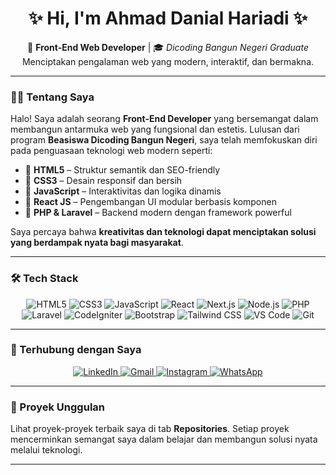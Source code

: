 <h1 align="center">✨ Hi, I'm Ahmad Danial Hariadi ✨</h1>
<p align="center">
  🚀 <strong>Front-End Web Developer</strong> | 🎓 <em>Dicoding Bangun Negeri Graduate</em><br>
  Menciptakan pengalaman web yang modern, interaktif, dan bermakna.
</p>

<hr>

### 🧑‍💻 Tentang Saya

Halo! Saya adalah seorang **Front-End Developer** yang bersemangat dalam membangun antarmuka web yang fungsional dan estetis. Lulusan dari program **Beasiswa Dicoding Bangun Negeri**, saya telah memfokuskan diri pada penguasaan teknologi web modern seperti:

- 🔹 **HTML5** – Struktur semantik dan SEO-friendly  
- 🔹 **CSS3** – Desain responsif dan bersih  
- 🔹 **JavaScript** – Interaktivitas dan logika dinamis  
- 🔹 **React JS** – Pengembangan UI modular berbasis komponen  
- 🔹 **PHP & Laravel** – Backend modern dengan framework powerful  

Saya percaya bahwa **kreativitas dan teknologi dapat menciptakan solusi yang berdampak nyata bagi masyarakat**.

<hr>

### 🛠️ Tech Stack

<p align="center">
  <img src="https://img.shields.io/badge/HTML5-E34F26?style=for-the-badge&logo=html5&logoColor=white" alt="HTML5"/>
  <img src="https://img.shields.io/badge/CSS3-1572B6?style=for-the-badge&logo=css3&logoColor=white" alt="CSS3"/>
  <img src="https://img.shields.io/badge/JavaScript-F7DF1E?style=for-the-badge&logo=javascript&logoColor=black" alt="JavaScript"/>
  <img src="https://img.shields.io/badge/React-20232A?style=for-the-badge&logo=react&logoColor=61DAFB" alt="React"/>
  <img src="https://img.shields.io/badge/Next.js-000000?style=for-the-badge&logo=next.js&logoColor=white" alt="Next.js"/>
  <img src="https://img.shields.io/badge/Node.js-339933?style=for-the-badge&logo=node.js&logoColor=white" alt="Node.js"/>
  <img src="https://img.shields.io/badge/PHP-777BB4?style=for-the-badge&logo=php&logoColor=white" alt="PHP"/>
  <img src="https://img.shields.io/badge/Laravel-F53F2C?style=for-the-badge&logo=laravel&logoColor=white" alt="Laravel"/>
  <img src="https://img.shields.io/badge/CodeIgniter-EF4223?style=for-the-badge&logo=codeigniter&logoColor=white" alt="CodeIgniter"/>
  <img src="https://img.shields.io/badge/Bootstrap-7952B3?style=for-the-badge&logo=bootstrap&logoColor=white" alt="Bootstrap"/>
  <img src="https://img.shields.io/badge/Tailwind_CSS-06B6D4?style=for-the-badge&logo=tailwind-css&logoColor=white" alt="Tailwind CSS"/>
  <img src="https://img.shields.io/badge/VS_Code-007ACC?style=for-the-badge&logo=visual-studio-code&logoColor=white" alt="VS Code"/>
  <img src="https://img.shields.io/badge/Git-F05032?style=for-the-badge&logo=git&logoColor=white" alt="Git"/>
</p>

<hr>

### 🔗 Terhubung dengan Saya

<p align="center">
  <a href="https://www.linkedin.com/in/ahmaddanialhariadi" target="_blank" rel="noopener noreferrer" aria-label="LinkedIn Ahmad Danial Hariadi">
    <img src="https://img.shields.io/badge/LinkedIn-0077B5?style=for-the-badge&logo=linkedin&logoColor=white" alt="LinkedIn"/>
  </a>
  <a href="mailto:ahmaddanial@example.com" aria-label="Email Ahmad Danial Hariadi">
    <img src="https://img.shields.io/badge/Gmail-D14836?style=for-the-badge&logo=gmail&logoColor=white" alt="Gmail"/>
  </a>
  <a href="https://instagram.com/ahmaddanialhariadi" target="_blank" rel="noopener noreferrer" aria-label="Instagram Ahmad Danial Hariadi">
    <img src="https://img.shields.io/badge/Instagram-E4405F?style=for-the-badge&logo=instagram&logoColor=white" alt="Instagram"/>
  </a>
  <a href="https://wa.me/6281234567890" target="_blank" rel="noopener noreferrer" aria-label="WhatsApp Ahmad Danial Hariadi">
    <img src="https://img.shields.io/badge/WhatsApp-25D366?style=for-the-badge&logo=whatsapp&logoColor=white" alt="WhatsApp"/>
  </a>
</p>

<hr>

### 🌟 Proyek Unggulan

Lihat proyek-proyek terbaik saya di tab **Repositories**. Setiap proyek mencerminkan semangat saya dalam belajar dan membangun solusi nyata melalui teknologi.

<hr>

